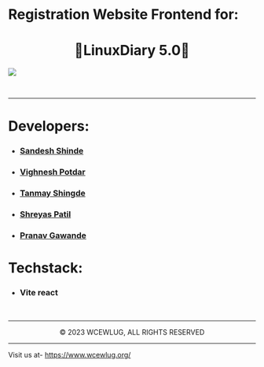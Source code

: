 # Registration Website Frontend for:

<h1 align="center">🐧LinuxDiary 5.0🐧</h1>

<img src="https://cdn.discordapp.com/attachments/1249775253564166264/1273262902786265098/Screenshot_57.png?ex=66bdf9fc&is=66bca87c&hm=f4a86b35c4ed0aaeda75669a19b50f89850ac097964ff83b9518b571cd58231a&">

<br><hr/>

# Developers:

- ### [Sandesh Shinde](https://github.com/sandeshshinde30)
- ### [Vighnesh Potdar](https://github.com/Voodels)
- ### [Tanmay Shingde](https://github.com/tanmay-8)
- ### [Shreyas Patil](https://github.com/thundersp)
- ### [Pranav Gawande](https://github.com/smitbutle)

# Techstack:

- ### Vite react

<br/><hr/>

<p align="center">© 2023 WCEWLUG, ALL RIGHTS RESERVED</p>
<hr/>
</div>

Visit us at- https://www.wcewlug.org/
